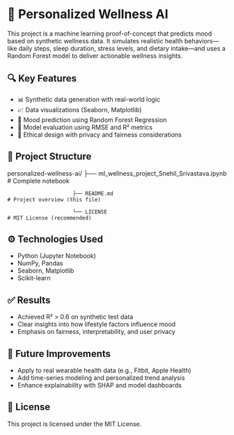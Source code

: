 # 🧠 Personalized Wellness AI

This project is a machine learning proof-of-concept that predicts mood based on synthetic wellness data. It simulates realistic health behaviors—like daily steps, sleep duration, stress levels, and dietary intake—and uses a Random Forest model to deliver actionable wellness insights.

## 🔍 Key Features

- 📊 Synthetic data generation with real-world logic
- 📈 Data visualizations (Seaborn, Matplotlib)
- 🤖 Mood prediction using Random Forest Regression
- 🧪 Model evaluation using RMSE and R² metrics
- 🔐 Ethical design with privacy and fairness considerations

## 📁 Project Structure


personalized-wellness-ai/
├── ml\_wellness\_project\_Snehil\_Srivastava.ipynb  # Complete notebook

                         ├── README.md                                    # Project overview (this file)

                         └── LICENSE                                      # MIT License (recommended)


## ⚙️ Technologies Used

- Python (Jupyter Notebook)
- NumPy, Pandas
- Seaborn, Matplotlib
- Scikit-learn

## ✅ Results

- Achieved R² > 0.6 on synthetic test data
- Clear insights into how lifestyle factors influence mood
- Emphasis on fairness, interpretability, and user privacy

## 🚀 Future Improvements

- Apply to real wearable health data (e.g., Fitbit, Apple Health)
- Add time-series modeling and personalized trend analysis
- Enhance explainability with SHAP and model dashboards

## 📜 License

This project is licensed under the MIT License.
```
